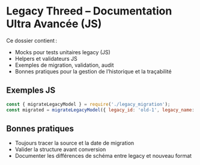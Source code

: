 # Legacy Threed – Documentation Ultra Avancée (JS)

Ce dossier contient :
- Mocks pour tests unitaires legacy (JS)
- Helpers et validateurs JS
- Exemples de migration, validation, audit
- Bonnes pratiques pour la gestion de l’historique et la traçabilité

## Exemples JS
```js
const { migrateLegacyModel } = require('./legacy_migration');
const migrated = migrateLegacyModel({ legacy_id: 'old-1', legacy_name: 'AncienCube' });
```

## Bonnes pratiques
- Toujours tracer la source et la date de migration
- Valider la structure avant conversion
- Documenter les différences de schéma entre legacy et nouveau format
